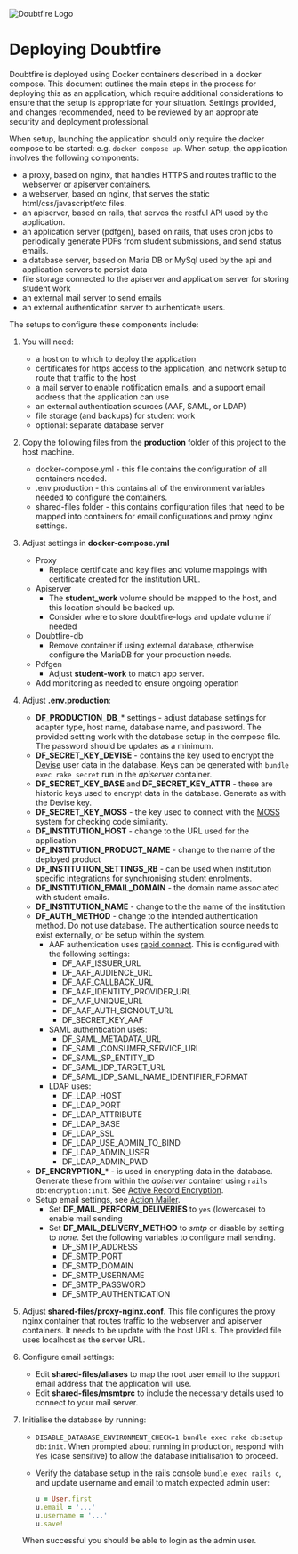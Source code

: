 ![Doubtfire Logo](http://puu.sh/lyClF/fde5bfbbe7.png)

# Deploying Doubtfire

Doubtfire is deployed using Docker containers described in a docker compose. This document outlines the main steps in the process for deploying this as an application, which require additional considerations to ensure that the setup is appropriate for your situation. Settings provided, and changes recommended, need to be reviewed by an appropriate security and deployment professional.

When setup, launching the application should only require the docker compose to be started: e.g. `docker compose up`. When setup, the application involves the following components:

- a proxy, based on nginx, that handles HTTPS and routes traffic to the webserver or apiserver containers.
- a webserver, based on nginx, that serves the static html/css/javascript/etc files.
- an apiserver, based on rails, that serves the restful API used by the application.
- an application server (pdfgen), based on rails, that uses cron jobs to periodically generate PDFs from student submissions, and send status emails.
- a database server, based on Maria DB or MySql used by the api and application servers to persist data
- file storage connected to the apiserver and application server for storing student work
- an external mail server to send emails
- an external authentication server to authenticate users.

The setups to configure these components include:

1. You will need:
   - a host on to which to deploy the application
   - certificates for https access to the application, and network setup to route that traffic to the host
   - a mail server to enable notification emails, and a support email address that the application can use
   - an external authentication sources (AAF, SAML, or LDAP)
   - file storage (and backups) for student work
   - optional: separate database server
2. Copy the following files from the **production** folder of this project to the host machine.
   - docker-compose.yml - this file contains the configuration of all containers needed.
   - .env.production - this contains all of the environment variables needed to configure the containers.
   - shared-files folder - this contains configuration files that need to be mapped into containers for email configurations and proxy nginx settings.
3. Adjust settings in **docker-compose.yml**
    - Proxy
      - Replace certificate and key files and volume mappings with certificate created for the institution URL.
    - Apiserver
      - The **student_work** volume should be mapped to the host, and this location should be backed up.
      - Consider where to store doubtfire-logs and update volume if needed
    - Doubtfire-db
      - Remove container if using external database, otherwise configure the MariaDB for your production needs.
    - Pdfgen
      - Adjust **student-work** to match app server.
    - Add monitoring as needed to ensure ongoing operation
4. Adjust **.env.production**:
   - **DF_PRODUCTION_DB_*** settings - adjust database settings for adapter type, host name, database name, and password. The provided setting work with the database setup in the compose file. The password should be updates as a minimum.
   - **DF_SECRET_KEY_DEVISE** - contains the key used to encrypt the [Devise](https://github.com/heartcombo/devise) user data in the database. Keys can be generated with `bundle exec rake secret` run in the *apiserver* container.
   - **DF_SECRET_KEY_BASE** and **DF_SECRET_KEY_ATTR** - these are historic keys used to encrypt data in the database. Generate as with the Devise key.
   - **DF_SECRET_KEY_MOSS** - the key used to connect with the [MOSS](http://moss.stanford.edu) system for checking code similarity.
   - **DF_INSTITUTION_HOST** - change to the URL used for the application
   - **DF_INSTITUTION_PRODUCT_NAME** - change to the name of the deployed product
   - **DF_INSTITUTION_SETTINGS_RB** - can be used when institution specific integrations for synchronising student enrolments.
   - **DF_INSTITUTION_EMAIL_DOMAIN** - the domain name associated with student emails.
   - **DF_INSTITUTION_NAME** - change to the the name of the institution
   - **DF_AUTH_METHOD** - change to the intended authentication method. Do not use database. The authentication source needs to exist externally, or be setup within the system.
     - AAF authentication uses [rapid connect](https://rapid.aaf.edu.au). This is configured with the following settings:
       - DF_AAF_ISSUER_URL
       - DF_AAF_AUDIENCE_URL
       - DF_AAF_CALLBACK_URL
       - DF_AAF_IDENTITY_PROVIDER_URL
       - DF_AAF_UNIQUE_URL
       - DF_AAF_AUTH_SIGNOUT_URL
       - DF_SECRET_KEY_AAF
     - SAML authentication uses:
       - DF_SAML_METADATA_URL
       - DF_SAML_CONSUMER_SERVICE_URL
       - DF_SAML_SP_ENTITY_ID
       - DF_SAML_IDP_TARGET_URL
       - DF_SAML_IDP_SAML_NAME_IDENTIFIER_FORMAT
     - LDAP uses:
       - DF_LDAP_HOST
       - DF_LDAP_PORT
       - DF_LDAP_ATTRIBUTE
       - DF_LDAP_BASE
       - DF_LDAP_SSL
       - DF_LDAP_USE_ADMIN_TO_BIND
       - DF_LDAP_ADMIN_USER
       - DF_LDAP_ADMIN_PWD
   - **DF_ENCRYPTION_*** - is used in encrypting data in the database. Generate these from within the *apiserver* container using `rails db:encryption:init`. See [Active Record Encryption](https://guides.rubyonrails.org/active_record_encryption.html).
   - Setup email settings, see [Action Mailer](https://guides.rubyonrails.org/action_mailer_basics.html).
     - Set **DF_MAIL_PERFORM_DELIVERIES** to `yes` (lowercase) to enable mail sending
     - Set **DF_MAIL_DELIVERY_METHOD** to *smtp* or disable by setting to *none*. Set the following variables to configure mail sending.
       - DF_SMTP_ADDRESS
       - DF_SMTP_PORT
       - DF_SMTP_DOMAIN
       - DF_SMTP_USERNAME
       - DF_SMTP_PASSWORD
       - DF_SMTP_AUTHENTICATION
5. Adjust **shared-files/proxy-nginx.conf**. This file configures the proxy nginx container that routes traffic to the webserver and apiserver containers. It needs to be update with the host URLs. The provided file uses localhost as the server URL.
6. Configure email settings:
   - Edit **shared-files/aliases** to map the root user email to the support email address that the application will use.
   - Edit **shared-files/msmtprc** to include the necessary details used to connect to your mail server.
7. Initialise the database by running:
   - `DISABLE_DATABASE_ENVIRONMENT_CHECK=1 bundle exec rake db:setup db:init`. When prompted about running in production, respond with `Yes` (case sensitive) to allow the database initialisation to proceed.
   - Verify the database setup in the rails console `bundle exec rails c`, and update username and email to match expected admin user:

      ```ruby
      u = User.first
      u.email = '...'
      u.username = '...'
      u.save!
      ```

    When successful you should be able to login as the admin user.

